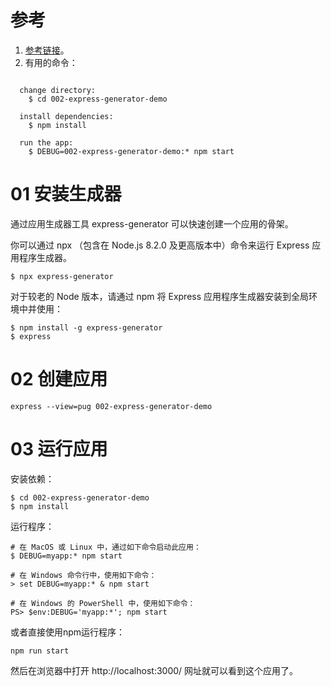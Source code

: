 # 参考
1. [参考链接](https://www.expressjs.com.cn/en/starter/generator.html)。
2. 有用的命令：
  ```terminal

    change directory:
      $ cd 002-express-generator-demo

    install dependencies:
      $ npm install

    run the app:
      $ DEBUG=002-express-generator-demo:* npm start
  ```

# 01 安装生成器
通过应用生成器工具 express-generator 可以快速创建一个应用的骨架。

你可以通过 npx （包含在 Node.js 8.2.0 及更高版本中）命令来运行 Express 应用程序生成器。

```
$ npx express-generator
```

对于较老的 Node 版本，请通过 npm 将 Express 应用程序生成器安装到全局环境中并使用：

```
$ npm install -g express-generator
$ express
```
# 02 创建应用

```
express --view=pug 002-express-generator-demo
```

# 03 运行应用

安装依赖：
```
$ cd 002-express-generator-demo
$ npm install
```
运行程序：

```
# 在 MacOS 或 Linux 中，通过如下命令启动此应用：
$ DEBUG=myapp:* npm start

# 在 Windows 命令行中，使用如下命令：
> set DEBUG=myapp:* & npm start

# 在 Windows 的 PowerShell 中，使用如下命令：
PS> $env:DEBUG='myapp:*'; npm start
```
或者直接使用npm运行程序：
```
npm run start
```

然后在浏览器中打开 http://localhost:3000/ 网址就可以看到这个应用了。